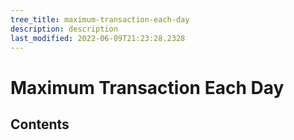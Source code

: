 ```yaml
---
tree_title: maximum-transaction-each-day
description: description
last_modified: 2022-06-09T21:23:28.2328
---
```


# Maximum Transaction Each Day

## Contents
